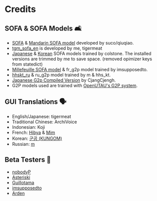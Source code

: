 # Credits

## SOFA & SOFA Models 🛋️

- [SOFA](https://github.com/qiuqiao/SOFA/releases) & [Mandarin SOFA model](https://github.com/qiuqiao/SOFA/releases/tag/v1.0.1) developed by suco/qiuqiao.
- [tgm_sofa_en](https://github.com/spicytigermeat/SOFA-Models/releases/tag/v0.0.5) is developed by me, tigermeat
- [Japanese](https://github.com/colstone/SOFA_Models/releases/tag/JPN-V0.0.2b) & [Korean](https://github.com/colstone/SOFA_Models/releases/tag/KOR-V0.01b) SOFA models trained by colstone. The installed versions are trimmed by me to save space. (removed opimizer keys from statedict)
- [Millefeuille SOFA model](https://github.com/imsupposedto/SOFA-Models/releases/tag/millefeuille_b001) & fr_g2p model trained by imsupposedto.
- [hhskt_ru](https://github.com/Megageorgio/SOFA-Models/releases/tag/Russian_v0.0.1) & ru_g2p model trained by m & hhs_kt.
- [Japanese G2p Compiled Version](https://github.com/CjangCjengh/japanese_g2p) by CjangCjengh.
- G2P models used are trained with [OpenUTAU's G2P system](https://github.com/stakira/OpenUtau/tree/master/py).

## GUI Translations 🗣️
- English/Japanese: tigermeat
- Traditional Chinese: ArchiVoice
- Indonesian: Koji
- French: [Hibya](https://twitter.com/Tweek_Twix) & [Mim](https://twitter.com/mimsynth)
- Korean: [군곰 (KUNGOM)](https://twitter.com/utaukg)
- Russian: [m](https://t.me/m_repository)

## Beta Testers 🧪
- [nobodyP](https://github.com/nobodyP)
- [Asteriski](https://github.com/agentasteriski)
- [Guillotama](https://twitter.com/Guillotamaa)
- [imsupposedto](https://github.com/imsupposedto)
- [Arden](https://github.com/Mildemelwe)
